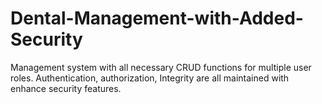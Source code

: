 # Dental-Management-with-Added-Security
Management system with all necessary CRUD functions for multiple user roles. Authentication, authorization, Integrity are all maintained with enhance security features.
